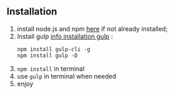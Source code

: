 ## Installation
1) install node.js and npm [here](https://nodejs.org/en/) if not already installed;
2) Install gulp [info installation gulp](https://gulpjs.com/) : 
    ```
    npm install gulp-cli -g
    npm install gulp -D
    ```
3) `npm install` in terminal
4) use `gulp` in terminal when needed
5) enjoy